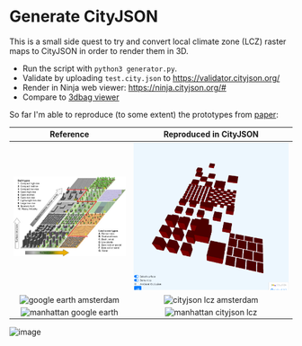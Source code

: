 # Generate CityJSON

This is a small side quest to try and convert local climate zone (LCZ) raster maps to CityJSON in order to render them in 3D.

- Run the script with `python3 generator.py`.
- Validate by uploading `test.city.json` to https://validator.cityjson.org/
- Render in Ninja web viewer: https://ninja.cityjson.org/#
- Compare to [3dbag viewer](https://3dbag.nl/en/viewer?rdx=125691.20342463444&rdy=485509.3760868434&ox=-1829.5717134937004&oy=2303.2675256783377&oz=-1508.918937586117&placeMarker=true)

So far I'm able to reproduce (to some extent) the prototypes from [paper](https://www.sciencedirect.com/science/article/abs/pii/S0034425723001244):

Reference             |  Reproduced in CityJSON
:-------------------------:|:-------------------------:
![Reference](LCZ_prototypes_original.jpg) | ![Reproduced version](LCZ_prototypes_reproduced_in_cityjson.png)
![google earth amsterdam](https://github.com/user-attachments/assets/eadcf5af-a186-457c-bfbe-d16f14e716e2) | ![cityjson lcz amsterdam](https://github.com/user-attachments/assets/33984464-1aaf-4808-a7ea-b7e290bef8f3)
![manhattan google earth](https://github.com/user-attachments/assets/3e97afcb-e88a-42b8-bc2b-c110e88ed6b9) | ![manhattan cityjson lcz](https://github.com/user-attachments/assets/ceec818a-a3ec-41e9-adba-23f858c2ee4d)

![image]()
